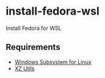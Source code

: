 # install-fedora-wsl
Install Fedora for WSL

## Requirements
- [Windows Subsystem for Linux](https://docs.microsoft.com/ja-jp/windows/wsl/install-win10)
- [XZ Utils](https://tukaani.org/xz/)

